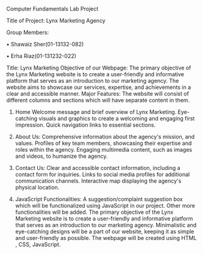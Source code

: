 Computer Fundamentals
Lab Project

Title of Project: Lynx Marketing Agency

Group Members:

•	Shawaiz Sher(01-13132-082)

•	Erha Riaz(01-131232-022)


Title: Lynx Marketing 
Objective of our Webpage: 
The primary objective of the Lynx Marketing website is to create a user-friendly and informative platform that serves as an introduction to our marketing agency. The website aims to showcase our services, expertise, and achievements in a clear and accessible manner.
Major Features: 
The website will consist of different columns and sections which will have separate content in them. 
1)	Home 
Welcome message and brief overview of Lynx Marketing. Eye-catching visuals and graphics to create a welcoming and engaging first impression. Quick navigation links to essential sections.

2)	About Us: 
Comprehensive information about the agency's mission, and values. Profiles of key team members, showcasing their expertise and roles within the agency. Engaging multimedia content, such as images and videos, to humanize the agency.

3)	Contact Us: 
Clear and accessible contact information, including a contact form for inquiries. Links to social media profiles for additional communication channels. Interactive map displaying the agency's physical location.

4)	JavaScript Functionalities:
A suggestion/complaint suggestion box which will be functionalized using JavaScript in our project. Other more functionalities will be added.
The primary objective of the Lynx Marketing website is to create a user-friendly and informative platform that serves as an introduction to our marketing agency. Minimalistic and eye-catching designs will be a part of our website, keeping it as simple and user-friendly as possible. The webpage will be created using HTML , CSS, JavaScript.
